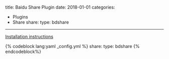 title: Baidu Share Plugin
date: 2018-01-01
categories:
- Plugins
- Share
share:
    type: bdshare
---

[Installation instructions](http://share.baidu.com/code)

{% codeblock lang:yaml _config.yml %}
share:
    type: bdshare
{% endcodeblock%}
